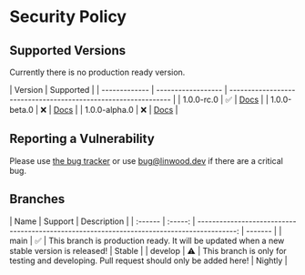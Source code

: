 # Security Policy

## Supported Versions

Currently there is no production ready version.

| Version       | Supported          |
| ------------- | ------------------ | -------------------------------------------------------------- |
| 1.0.0-rc.0    | :white_check_mark: | [Docs](https://docs.butterfly.linwood.dev/docs)                |
| 1.0.0-beta.0  | :x:                | [Docs](https://docs.butterfly.linwood.dev/docs/1.0.0-beta.0/)  |
| 1.0.0-alpha.0 | :x:                | [Docs](https://docs.butterfly.linwood.dev/docs/1.0.0-alpha.0/) |

## Reporting a Vulnerability

Please use [the bug tracker](https://github.com/LinwoodCloud/butterfly/issues) or use <bug@linwood.dev> if there are a critical bug.


## Branches

| Name    | Support |                                                                                Description |
| :------ | :-----: | -----------------------------------------------------------------------------------------: | ------- |
| main    |    ✅    | This branch is production ready. It will be updated when a new stable version is released! | Stable  |
| develop |    ⚠️    |    This branch is only for testing and developing. Pull request should only be added here! | Nightly |
